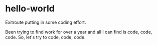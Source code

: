 # hello-world
Exitroute putting in some coding effort. 

Been trying to find work for over a year and all I can find is code, code, code. 
So, let's try to code, code, code. 
